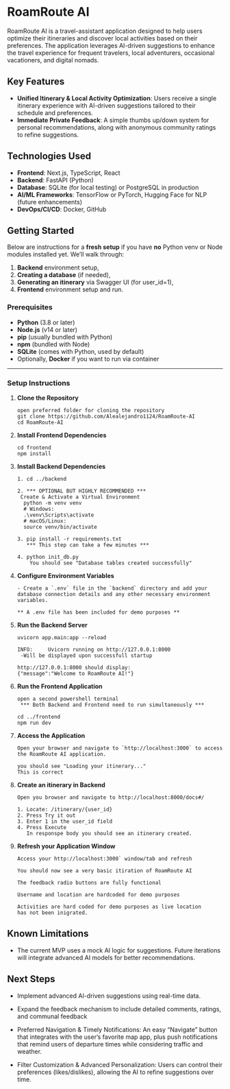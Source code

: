 # RoamRoute AI

RoamRoute AI is a travel-assistant application designed to help users optimize their itineraries and discover local activities based on their preferences. The application leverages AI-driven suggestions to enhance the travel experience for frequent travelers, local adventurers, occasional vacationers, and digital nomads.

## Key Features

- **Unified Itinerary & Local Activity Optimization**: Users receive a single itinerary experience with AI-driven suggestions tailored to their schedule and preferences.
- **Immediate Private Feedback**: A simple thumbs up/down system for personal recommendations, along with anonymous community ratings to refine suggestions.

## Technologies Used

- **Frontend**: Next.js, TypeScript, React
- **Backend**: FastAPI (Python)
- **Database**: SQLite (for local testing) or PostgreSQL in production
- **AI/ML Frameworks**: TensorFlow or PyTorch, Hugging Face for NLP (future enhancements)
- **DevOps/CI/CD**: Docker, GitHub

## Getting Started

Below are instructions for a **fresh setup** if you have **no** Python venv or Node modules installed yet. We’ll walk through:

1. **Backend** environment setup, 
2. **Creating a database** (if needed),
3. **Generating an itinerary** via Swagger UI (for user_id=1),
4. **Frontend** environment setup and run.

### Prerequisites

- **Python** (3.8 or later)
- **Node.js** (v14 or later)
- **pip** (usually bundled with Python)
- **npm** (bundled with Node)
- **SQLite** (comes with Python, used by default)
- Optionally, **Docker** if you want to run via container

---

### Setup Instructions

1. **Clone the Repository**
   ```
   open preferred folder for cloning the repository
   git clone https://github.com/Alealejandro1124/RoamRoute-AI
   cd RoamRoute-AI
   ```

2. **Install Frontend Dependencies**
   ```
   cd frontend
   npm install
   ```

3. **Install Backend Dependencies**
   ```
   1. cd ../backend

   2. *** OPTIONAL BUT HIGHLY RECOMMENDED ***
    Create & Activate a Virtual Environment
     python -m venv venv
     # Windows:
     .\venv\Scripts\activate
     # macOS/Linux:
     source venv/bin/activate

   3. pip install -r requirements.txt
      *** This step can take a few minutes ***

   4. python init_db.py
       You should see "Database tables created successfully"
   ```

4. **Configure Environment Variables**
   ```
   - Create a `.env` file in the `backend` directory and add your database connection details and any other necessary environment variables.

   ** A .env file has been included for demo purposes **
   ```

5. **Run the Backend Server**
   ```
   uvicorn app.main:app --reload

   INFO:     Uvicorn running on http://127.0.0.1:8000
    -Will be displayed upon successfull startup
   
   http://127.0.0.1:8000 should display:
   {"message":"Welcome to RoamRoute AI!"}
   ```

6. **Run the Frontend Application**
   ```
   open a second powershell terminal
    *** Both Backend and Frontend need to run simultaneously ***
   
   cd ../frontend
   npm run dev
   ```

7. **Access the Application**
   ```
   Open your browser and navigate to `http://localhost:3000` to access the RoamRoute AI application.

   you should see "Loading your itinerary..."
   This is correct
   ```
8. **Create an itinerary in Backend**
   ```
   Open you browser and navigate to http://localhost:8000/docs#/

   1. Locate: /itinerary/{user_id}
   2. Press Try it out
   3. Enter 1 in the user_id field
   4. Press Execute
      In responspe body you should see an itinerary created.
   ```
9. **Refresh your Application Window**
   ```
   Access your http://localhost:3000` window/tab and refresh

   You should now see a very basic itiration of RoamRoute AI

   The feedback radio buttons are fully functional

   Username and location are hardcoded for demo purposes

   Activities are hard coded for demo purposes as live location
   has not been inigrated.
   ```

## Known Limitations

- The current MVP uses a mock AI logic for suggestions. Future iterations will integrate advanced AI models for better recommendations.


## Next Steps

- Implement advanced AI-driven suggestions using real-time data.

- Expand the feedback mechanism to include detailed comments, ratings, and communal feedback

- Preferred Navigation & Timely Notifications: An easy “Navigate” button that integrates with the user’s favorite map app, plus push notifications that remind users of departure times while considering traffic and weather.
- Filter Customization & Advanced Personalization: Users can control their preferences (likes/dislikes), allowing the AI to refine suggestions over time.
